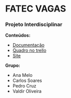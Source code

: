 # FATEC VAGAS 
### Projeto Interdisciplinar

**Conteúdos:** 
 - [Documentação](https://github.com/pedrocruzz/vagas_fatec/tree/master/Documentation)
 - [Quadro no trello](https://trello.com/b/olJd97LP/projeto)
 - [Site]()

**Grupo:**
- Ana Melo
- Carlos Soares
- Pedro Cruz
- Valdir Oliveira
